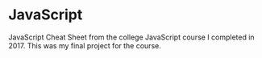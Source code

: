 # JavaScript
JavaScript Cheat Sheet from the college JavaScript course I completed in 2017. 
This was my final project for the course.
